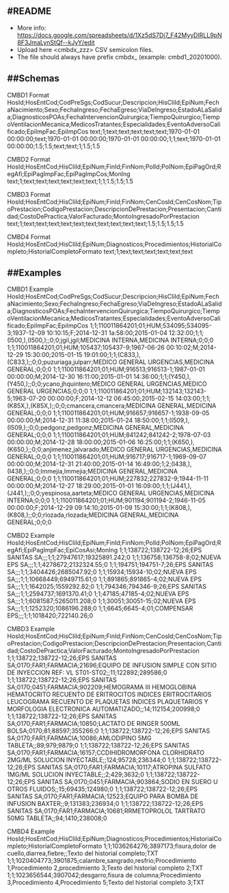 #README
-------

- More info: https://docs.google.com/spreadsheets/d/1Xz5dS7Dj7_F42MyyDlRLL9pN8F3JmaLynStQf--kJyY/edit
- Upload here <cmbdx_zzz> CSV semicolon files. 
- The file should always have prefix cmbdx_ (example: cmbd1_20201000).

##Schemas
---------

CMBD1 Format
HosId;HosEntCod;CodPreSgs;CodSucur;Descripcion;HisCliId;EpiNum;FechaNacimiento;Sexo;FechaIngreso;FechaEgreso;ViaDeIngreso;EstadoALaSalida;DiagnosticosPOAs;FechaIntervencionQuirurgica;TiempoQuirurgico;TiempoVentilacionMecanica;MedicosTratantes;Especialidades;EventoAdversoCalificado;EpiImpFac;EpiImpCos
text;1;text;text;text;text;text;1970-01-01 00:00:00;text;1970-01-01 00:00:00;1970-01-01 00:00:00;1;1;text;1970-01-01 00:00:00;1.5;1.5;text;text;1;1.5;1.5

CMBD2 Format
HosId;HosEntCod;HisCliId;EpiNum;FinId;FinNom;PolId;PolNom;EpiPagOrd;RegAfi;EpiPagImpFac;EpiPagImpCos;MonIng
text;1;text;text;text;text;text;text;1;1;1.5;1.5;1.5

CMBD3 Format 
HosId;HosEntCod;HisCliId;EpiNum;FinId;FinNom;CenCosId;CenCosNom;TipoPrestacion;CodigoPrestacion;DescripcionDePrestacion;Presentacion;Cantidad;CostoDePractica;ValorFacturado;MontoIngresadoPorPrestacion
text;1;text;text;text;text;text;text;text;text;text;text;1.5;1.5;1.5;1.5

CMBD4 Format
HosId;HosEntCod;HisCliId;EpiNum;Diagnosticos;Procedimientos;HistorialCompleto;HistorialCompletoFormato
text;1;text;text;text;text;text;text

##Examples
----------

CMBD1 Example
HosId;HosEntCod;CodPreSgs;CodSucur;Descripcion;HisCliId;EpiNum;FechaNacimiento;Sexo;FechaIngreso;FechaEgreso;ViaDeIngreso;EstadoALaSalida;DiagnosticosPOAs;FechaIntervencionQuirurgica;TiempoQuirurgico;TiempoVentilacionMecanica;MedicosTratantes;Especialidades;EventoAdversoCalificado;EpiImpFac;EpiImpCos
1;1;110011864201;01;HUM;534095;534095-3;1937-12-09 10:10:15;F;2014-12-31 1a:58:00;2015-01-04 12:32:00;1;1;(I500,),(I500,);;0;0;jgil,jgil;MEDICINA INTERNA,MEDICINA INTERNA;0;0;0
1;1;110011864201;01;HUM;105437;105437-9;1967-06-26 00:10:02;M;2014-12-29 15:30:00;2015-01-15 19:01:00;1;1;(C833,),(C833,);;0;0;puzuriaga,julparr;MEDICO GENERAL URGENCIAS,MEDICINA GENERAL;0;0;0
1;1;110011864201;01;HUM;916513;916513-1;1987-01-01 00:00:00;M;2014-12-30 16:11:00;2015-01-01 14:36:00;1;1;(Y450,),(Y450,);;0;0;ycano,jhquintero;MEDICO GENERAL URGENCIAS,MEDICO GENERAL URGENCIAS;0;0;0
1;1;110011864201;01;HUM;132143;132143-5;1963-07-20 00:00:00;F;2014-12-12 06:45:00;2015-02-15 14:03:00;1;1;(K85X,),(K85X,);;0;0;cmancera,cmancera;MEDICINA GENERAL,MEDICINA GENERAL;0;0;0
1;1;110011864201;01;HUM;916657;916657-1;1938-09-05 00:00:00;M;2014-12-31 11:38:00;2015-01-24 18:50:00;1;1;(I509,),(I509,);;0;0;pedgonz,pedgonz;MEDICINA GENERAL,MEDICINA GENERAL;0;0;0
1;1;110011864201;01;HUM;841242;841242-2;1978-07-03 00:00:00;M;2014-12-28 18:00:00;2015-01-06 16:25:00;1;1;(K650,),(K650,);;0;0;anjimenez,jalvarado;MEDICO GENERAL URGENCIAS,MEDICINA GENERAL;0;0;0
1;1;110011864201;01;HUM;916717;916717-1;1969-09-07 00:00:00;M;2014-12-31 21:40:00;2015-01-14 16:49:00;1;2;(I438,),(I438,);;0;0;lmmejia,lmmejia;MEDICINA GENERAL,MEDICINA GENERAL;0;0;0
1;1;110011864201;01;HUM;227832;227832-9;1944-11-11 00:00:00;M;2014-12-27 18:29:00;2015-01-01 16:09:00;1;1;(J441,),(J441,);;0;0;yespinosa,aarteta;MEDICO GENERAL URGENCIAS,MEDICINA INTERNA;0;0;0
1;1;110011864201;01;HUM;901194;901194-2;1946-11-05 00:00:00;F;2014-12-29 09:14:10;2015-01-09 15:30:00;1;1;(K808,),(K808,);;0;0;rlozada,rlozada;MEDICINA GENERAL,MEDICINA GENERAL;0;0;0

CMBD2 Example
HosId;HosEntCod;HisCliId;EpiNum;FinId;FinNom;PolId;PolNom;EpiPagOrd;RegAfi;EpiPagImpFac;EpiCosAsi;MonIng
1;1;138722;138722-12;26;EPS SANITAS SA;;;1;1;27947617;19325891.242;0
1;1;136758;136758-8;02;NUEVA EPS SA;;;1;1;4278672;2132324.55;0
1;1;194751;194751-7;26;EPS SANITAS SA;;;1;1;3404426;2685047.92;0
1;1;15934;15934-10;02;NUEVA EPS SA;;;1;1;10668449;6949715.61;0
1;1;891865;891865-4;02;NUEVA EPS SA;;;1;1;1642025;1559292.82;0
1;1;794346;794346-9;26;EPS SANITAS SA;;;1;1;2594737;1691370.41;0
1;1;47185;47185-4;02;NUEVA EPS SA;;;1;1;6081587;5265011.208;0
1;1;30051;30051-15;02;NUEVA EPS SA;;;1;1;1252320;1086196.288;0
1;1;6645;6645-4;01;COMPENSAR EPS;;;1;1;1018420;722140.26;0

CMBD3 Example
HosId;HosEntCod;HisCliId;EpiNum;FinId;FinNom;CenCosId;CenCosNom;TipoPrestacion;CodigoPrestacion;DescripcionDePrestacion;Presentacion;Cantidad;CostoDePractica;ValorFacturado;MontoIngresadoPorPrestacion
1;1;138722;138722-12;26;EPS SANITAS SA;0170;FAR1;FARMACIA;21696;EQUIPO DE INFUSION SIMPLE CON SITIO DE  INYECCION REF: VL ST01-ST02;;11;122892;289586;0
1;1;138722;138722-12;26;EPS SANITAS SA;0170;0451;FARMACIA;902209;HEMOGRAMA III  HEMOGLOBINA HEMATOCRITO RECUENTO DE ERITROCITOS INDICES ERITROCITARIOS LEUCOGRAMA RECUENTO DE PLAQUETAS INDICES PLAQUETARIOS Y MORFOLOGIA ELECTRONICA  AUTOMATIZADO;;14;112154;200998;0
1;1;138722;138722-12;26;EPS SANITAS SA;0170;FAR1;FARMACIA;10850;LACTATO DE RINGER 500ML BOLSA;0170;81;88597;355266;0
1;1;138722;138722-12;26;EPS SANITAS SA;0170;FAR1;FARMACIA;10086;AMLODIPINO 5MG TABLETA;;89;979;9879;0
1;1;138722;138722-12;26;EPS SANITAS SA;0170;FAR1;FARMACIA;16157;CCDIHIDROMORFONA CLORHIDRATO 2MG/ML SOLUCION INYECTABLE;;124;95728;236344;0
1;1;138722;138722-12;26;EPS SANITAS SA;0170;FAR1;FARMACIA;10117;ATROPINA SULFATO 1MG/ML SOLUCION INYECTABLE;;2;429;3632;0
1;1;138722;138722-12;26;EPS SANITAS SA;0170;0451;FARMACIA;903864;SODIO EN SUERO U OTROS FLUIDOS;;15;69435;124980;0
1;1;138722;138722-12;26;EPS SANITAS SA;0170;FAR1;FARMACIA;12523;EQUIPO PARA BOMBA DE INFUSION BAXTER;;9;131383;236934;0
1;1;138722;138722-12;26;EPS SANITAS SA;0170;FAR1;FARMACIA;10681;RRMETOPROLOL TARTRATO 50MG TABLETA;;94;1410;238008;0

CMBD4 Example
HosId;HosEntCod;HisCliId;EpiNum;Diagnosticos;Procedimientos;HistorialCompleto;HistorialCompletoFormato
1;1;1036264276;3897173;fisura,dolor de cuello,diarrea,fiebre;;Texto del historial completo;TXT
1;1;1020404773;3901875;calambre,sangrado,resfrio;Procedimiento 1,Procedimiento 2,procedimiento 3;Texto del historial completo 2;TXT
1;1;1023656544;3907042;desgarro,fisura de columna;Procedimiento 3,Procedimiento 4,Procedimiento 5;Texto del historial completo 3;TXT